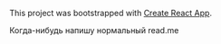 This project was bootstrapped with [Create React App](https://github.com/facebookincubator/create-react-app).

Когда-нибудь напишу нормальный read.me
